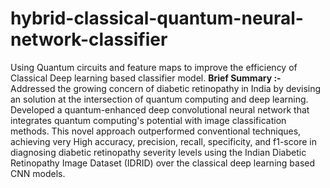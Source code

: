# hybrid-classical-quantum-neural-network-classifier
Using Quantum circuits and feature maps to improve the efficiency of Classical Deep learning based classifier model. 
**Brief Summary :-**
Addressed the growing concern of diabetic retinopathy in India by devising an solution at the intersection of quantum computing and deep learning. Developed a quantum-enhanced deep convolutional neural network that integrates quantum computing's potential with image classification methods. This novel approach outperformed conventional techniques, achieving very High accuracy, precision, recall, specificity, and f1-score in diagnosing diabetic retinopathy severity levels using the Indian Diabetic Retinopathy Image Dataset (IDRID) over the classical deep learning based CNN models.
